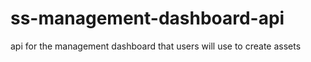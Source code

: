 # ss-management-dashboard-api
api for the management dashboard that users will use to create assets
